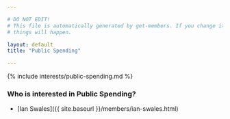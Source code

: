 ```yaml
---

# DO NOT EDIT!
# This file is automatically generated by get-members. If you change it, bad
# things will happen.

layout: default
title: "Public Spending"

---
```


{% include interests/public-spending.md %}

### Who is interested in Public Spending?


* [Ian Swales]({{ site.baseurl }}/members/ian-swales.html)
